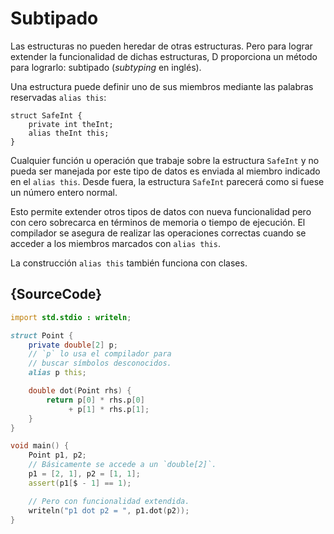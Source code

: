 # Subtipado

Las estructuras no pueden heredar de otras estructuras. Pero para lograr
extender la funcionalidad de dichas estructuras, D proporciona un método
para lograrlo: subtipado (*subtyping* en inglés).

Una estructura puede definir uno de sus miembros mediante las palabras
reservadas `alias this`:

    struct SafeInt {
        private int theInt;
        alias theInt this;
    }

Cualquier función u operación que trabaje sobre la estructura `SafeInt` y no
pueda ser manejada por este tipo de datos es enviada al miembro indicado en
el `alias this`. Desde fuera, la estructura `SafeInt` parecerá como si fuese
un número entero normal.

Esto permite extender otros tipos de datos con nueva funcionalidad pero con
cero sobrecarca en términos de memoria o tiempo de ejecución. El compilador se
asegura de realizar las operaciones correctas cuando se acceder a los miembros
marcados con `alias this`.

La construcción `alias this` también funciona con clases.

## {SourceCode}

```d
import std.stdio : writeln;

struct Point {
    private double[2] p;
    // `p` lo usa el compilador para
    // buscar símbolos desconocidos.
    alias p this;

    double dot(Point rhs) {
        return p[0] * rhs.p[0]
             + p[1] * rhs.p[1];
    }
}

void main() {
    Point p1, p2;
    // Básicamente se accede a un `double[2]`.
    p1 = [2, 1], p2 = [1, 1];
    assert(p1[$ - 1] == 1);

    // Pero con funcionalidad extendida.
    writeln("p1 dot p2 = ", p1.dot(p2));
}
```
